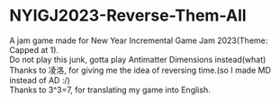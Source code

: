 # NYIGJ2023-Reverse-Them-All<br>
A jam game made for New Year Incremental Game Jam 2023(Theme: Capped at 1).<br>
Do not play this junk, gotta play Antimatter Dimensions instead(what)<br>
Thanks to 凌洛, for giving me the idea of reversing time.(so I made MD instead of AD :/)<br>
Thanks to 3^3=7, for translating my game into English.
